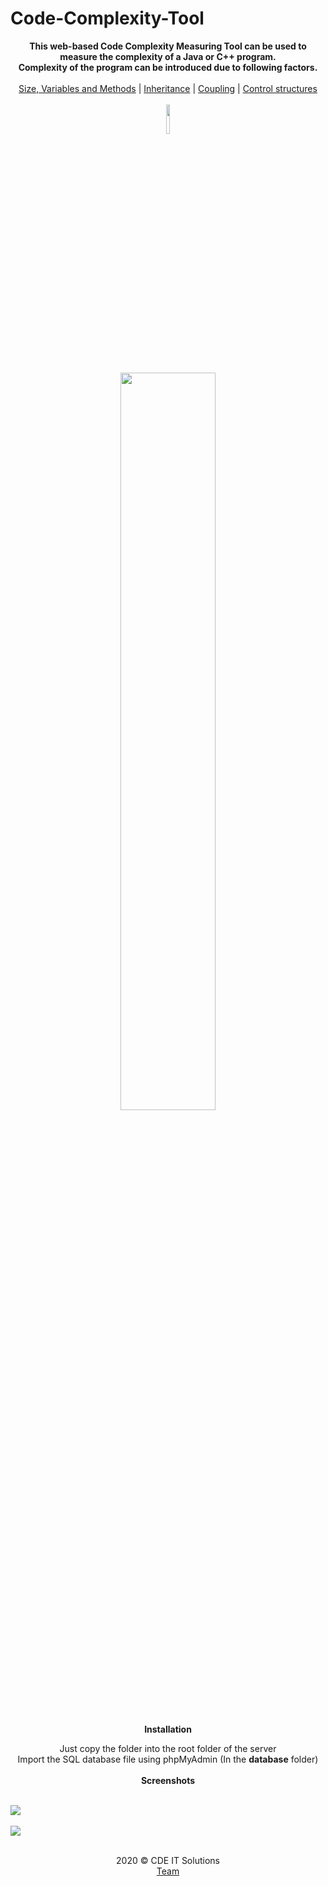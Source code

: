 # Code-Complexity-Tool

<p align="center">
  <b>This web-based Code Complexity Measuring Tool can be used to measure the complexity of a Java or C++ program.<br>
    Complexity of the program can be introduced due to following factors.</b><br><br>
  <a href="#">Size, Variables and Methods</a> |
  <a href="#">Inheritance</a> |
  <a href="#">Coupling</a> |
  <a href="#">Control structures</a>
  <br><br>
  <img width=11% src="https://github.com/itpmcde/Code-Complexity-Tool/blob/master/assets/media/logos/Picture1.png">
  <br>
  <img width=55% src="https://raw.githubusercontent.com/itpmcde/Code-Complexity-Tool/master/assets/media/readme/cde.gif">
  <br>
  <br>
  <b>Installation</b><br>
  <p align=center>Just copy the folder into the root folder of the server<br>Import the SQL database file using phpMyAdmin (In the <b>database</b> folder)<br>
  <br>
<b>Screenshots</b><br><br></p>
  <kbd>
  <img src="https://github.com/itpmcde/Code-Complexity-Tool/blob/master/assets/media/interface/a.png">
  </kbd>
  <br><br>
  <kbd>
  <img src="https://github.com/itpmcde/Code-Complexity-Tool/blob/master/assets/media/interface/size.png">
  </kbd>
  <br>
  <br>
   <p align=center>2020 © CDE IT Solutions<br>
 <a href="https://github.com/itpmcde/Code-Complexity-Tool/graphs/contributors">Team</a>
  </p>
</p>
